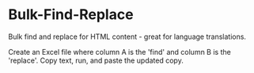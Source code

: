 # Bulk-Find-Replace
Bulk find and replace for HTML content - great for language translations.

Create an Excel file where column A is the 'find' and column B is the 'replace'. 
Copy text, run, and paste the updated copy.

